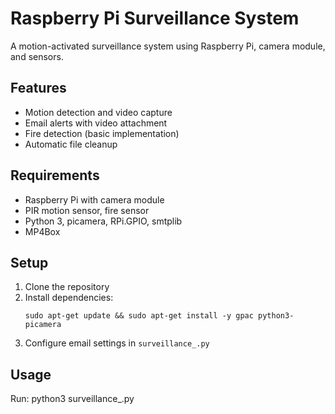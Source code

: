 # Raspberry Pi Surveillance System

A motion-activated surveillance system using Raspberry Pi, camera module, and sensors.

## Features

- Motion detection and video capture
- Email alerts with video attachment
- Fire detection (basic implementation)
- Automatic file cleanup

## Requirements

- Raspberry Pi with camera module
- PIR motion sensor, fire sensor
- Python 3, picamera, RPi.GPIO, smtplib
- MP4Box

## Setup

1. Clone the repository
2. Install dependencies:
   ```
   sudo apt-get update && sudo apt-get install -y gpac python3-picamera
   ```
3. Configure email settings in `surveillance_.py`

## Usage

Run:
python3 surveillance_.py
